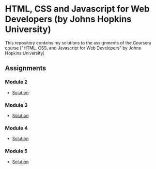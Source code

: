 # HTML, CSS and Javascript for Web Developers (by Johns Hopkins University)

This repository contains my solutions to the assignments of the Coursera course
["HTML, CSS, and Javascript for Web Developers" by Johns Hopkins University]

## Assignments

### Module 2
* [Solution]("https://puneethkshetty.github.io/Coursera/.")

### Module 3
* [Solution]("https://puneethkshetty.github.io/Coursera/.")

### Module 4
* [Solution](https://puneethkshetty.github.io/Coursera/.")

### Module 5
* [Solution]("https://puneethkshetty.github.io/Coursera/.")
